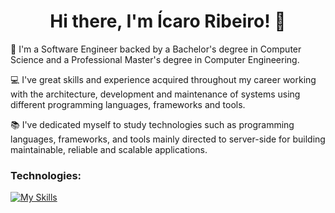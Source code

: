 <h1 align='center'>
  Hi there, I'm Ícaro Ribeiro! 👋
</h1>

👨 I'm a Software Engineer backed by a Bachelor's degree in Computer Science and a Professional Master's degree in Computer Engineering.

💻 I've great skills and experience acquired throughout my career working with the architecture, development and maintenance of systems using different programming languages, frameworks and tools.

📚 I've dedicated myself to study technologies such as programming languages, frameworks, and tools mainly directed to server-side for building maintainable, reliable and scalable applications.

### Technologies:

[![My Skills](https://skillicons.dev/icons?i=py,nodejs,ts,graphql,aws,postgres,redis,docker,terraform,githubactions,git)](https://skillicons.dev)

<!--
**icaroribeiro/icaroribeiro** is a ✨ _special_ ✨ repository because its `README.md` (this file) appears on your GitHub profile.

Here are some ideas to get you started:

- 🔭 I’m currently working on ...
- 🌱 I’m currently learning ...
- 👯 I’m looking to collaborate on ...
- 🤔 I’m looking for help with ...
- 💬 Ask me about ...
- 📫 How to reach me: ...
- 😄 Pronouns: ...
-->

